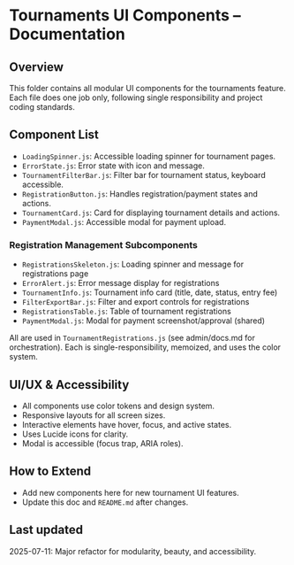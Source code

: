 # Tournaments UI Components – Documentation

## Overview
This folder contains all modular UI components for the tournaments feature. Each file does one job only, following single responsibility and project coding standards.

## Component List
- `LoadingSpinner.js`: Accessible loading spinner for tournament pages.
- `ErrorState.js`: Error state with icon and message.
- `TournamentFilterBar.js`: Filter bar for tournament status, keyboard accessible.
- `RegistrationButton.js`: Handles registration/payment states and actions.
- `TournamentCard.js`: Card for displaying tournament details and actions.
- `PaymentModal.js`: Accessible modal for payment upload.

### Registration Management Subcomponents
- `RegistrationsSkeleton.js`: Loading spinner and message for registrations page
- `ErrorAlert.js`: Error message display for registrations
- `TournamentInfo.js`: Tournament info card (title, date, status, entry fee)
- `FilterExportBar.js`: Filter and export controls for registrations
- `RegistrationsTable.js`: Table of tournament registrations
- `PaymentModal.js`: Modal for payment screenshot/approval (shared)

All are used in `TournamentRegistrations.js` (see admin/docs.md for orchestration). Each is single-responsibility, memoized, and uses the color system.

## UI/UX & Accessibility
- All components use color tokens and design system.
- Responsive layouts for all screen sizes.
- Interactive elements have hover, focus, and active states.
- Uses Lucide icons for clarity.
- Modal is accessible (focus trap, ARIA roles).

## How to Extend
- Add new components here for new tournament UI features.
- Update this doc and `README.md` after changes.

## Last updated
2025-07-11: Major refactor for modularity, beauty, and accessibility.
